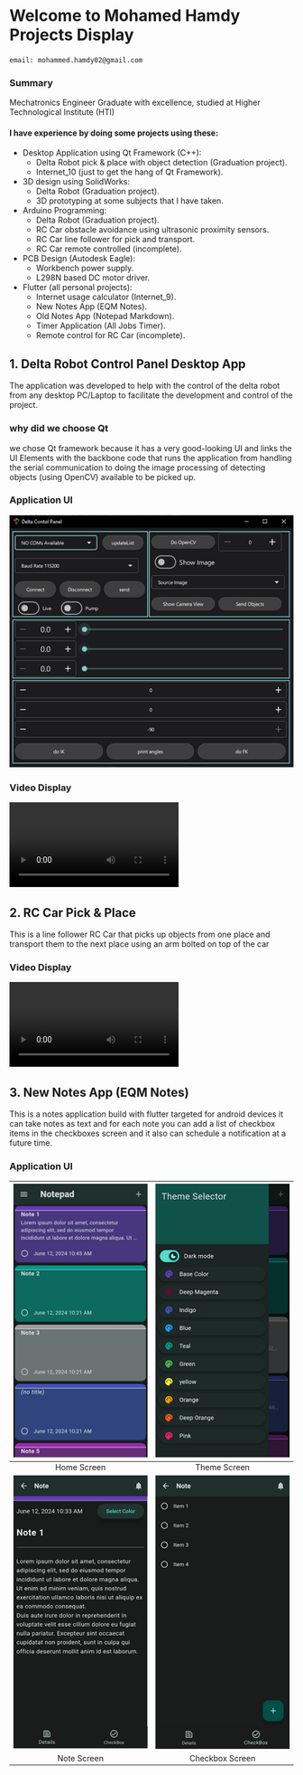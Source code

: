 # Welcome to Mohamed Hamdy Projects Display 
	email: mohammed.hamdy02@gmail.com

### Summary
Mechatronics Engineer Graduate with excellence, studied at Higher Technological Institute (HTI)

#### I have experience by doing some projects using these:

 - Desktop Application using Qt Framework (C++):
	+ Delta Robot pick & place with object detection (Graduation project).
	+ Internet_10 (just to get the hang of Qt Framework).
 - 3D design using SolidWorks:
	+ Delta Robot (Graduation project).
	+ 3D prototyping at some subjects that I have taken.
 - Arduino Programming:
	+ Delta Robot (Graduation project).
	+ RC Car obstacle avoidance using ultrasonic proximity sensors.
	+ RC Car line follower for pick and transport.
	+ RC Car remote controlled (incomplete).
 - PCB Design (Autodesk Eagle):
	+ Workbench power supply.
	+ L298N based DC motor driver.
 - Flutter (all personal projects):
	+ Internet usage calculator (Internet_9).
	+ New Notes App (EQM Notes).
	+ Old Notes App (Notepad Markdown).
	+ Timer Application (All Jobs Timer).
	+ Remote control for RC Car (incomplete).
	

## 1. Delta Robot Control Panel Desktop App
The application was developed to help with the control of the delta robot 
from any desktop PC/Laptop to facilitate the development and control of the
project.

### why did we choose Qt
we chose Qt framework because it has a very good-looking UI and links the 
UI Elements with the backbone code that runs the application from handling 
the serial communication to doing the image processing of detecting objects
(using OpenCV) available to be picked up.

### Application UI
![QtDesktopApp](./assets/images/Delta_robot_control_panel.png "Control Panel")

### Video Display
![DeltaRobot](./assets/videos/Delta_robot_video.mp4)

## 2. RC Car Pick & Place
This is a line follower RC Car that picks up objects from one place and 
transport them to the next place using an arm bolted on top of the car

### Video Display
![DeltaRobot](./assets/videos/RC_Car_pick_and_place.mp4)

## 3. New Notes App (EQM Notes)
This is a notes application build with flutter targeted for android devices
it can take notes as text and for each note you can add a list of checkbox items
in the checkboxes screen and it also can schedule a notification at a future time.
### Application UI

| ![homeScreen](./assets/images/EQM_Notes_home_small.png) | ![themeScreen](./assets/images/EQM_Notes_theme_small.png)|
|:-------------------------------------------------------:|:--------------------------------------------------------:|
|                       Home Screen                       |                       Theme Screen                       |
| ![homeScreen](./assets/images/EQM_Notes_note_small.png) | ![themeScreen](./assets/images/EQM_Notes_Checkbox_list_small.png)|
|                       Note Screen                       |                       Checkbox Screen                    |
